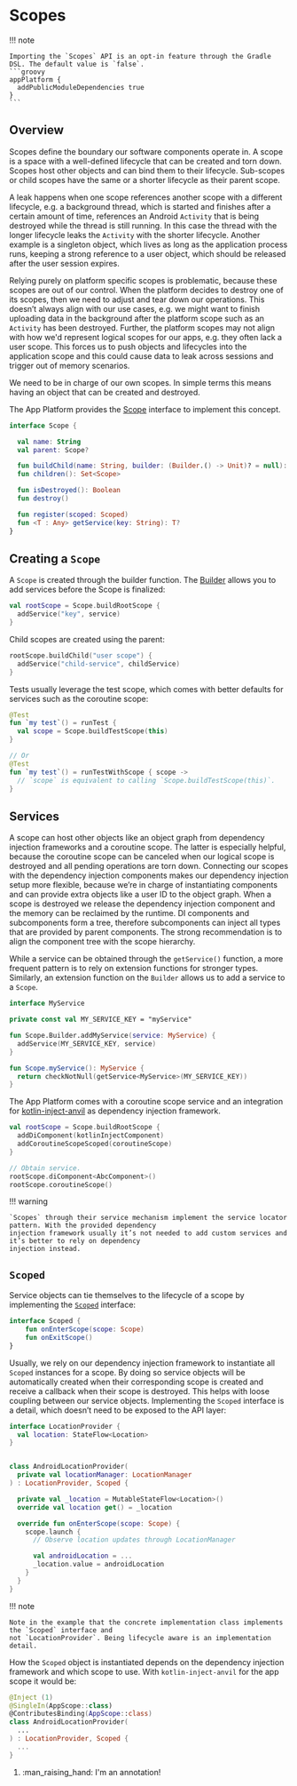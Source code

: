 # Scopes

!!! note

    Importing the `Scopes` API is an opt-in feature through the Gradle DSL. The default value is `false`.
    ```groovy
    appPlatform {
      addPublicModuleDependencies true
    }
    ```

## Overview

Scopes define the boundary our software components operate in. A scope is a space with a well-defined lifecycle
that can be created and torn down. Scopes host other objects and can bind them to their lifecycle. Sub-scopes
or child scopes have the same or a shorter lifecycle as their parent scope.

A leak happens when one scope references another scope with a different lifecycle, e.g. a background thread,
which is started and finishes after a certain amount of time, references an Android `Activity` that is being
destroyed while the thread is still running. In this case the thread with the longer lifecycle leaks the
`Activity` with the shorter lifecycle. Another example is a singleton object, which lives as long as the
application process runs, keeping a strong reference to a user object, which should be released after the
user session expires.

Relying purely on platform specific scopes is problematic, because these scopes are out of our control.
When the platform decides to destroy one of its scopes, then we need to adjust and tear down our operations.
This doesn’t always align with our use cases, e.g. we might want to finish uploading data in the background
after the platform scope such as an `Activity` has been destroyed. Further, the platform scopes may not align
with how we'd represent logical scopes for our apps, e.g. they often lack a user scope. This forces us to
push objects and lifecycles into the application scope and this could cause data to leak across sessions and
trigger out of memory scenarios.

We need to be in charge of our own scopes. In simple terms this means having an object that can be created and
destroyed.

The App Platform provides the
[Scope](https://github.com/amzn/app-platform/blob/main/scope/public/src/commonMain/kotlin/software/amazon/app/platform/scope/Scope.kt)
interface to implement this concept.

```kotlin title="Scope.kt"
interface Scope {

  val name: String
  val parent: Scope?

  fun buildChild(name: String, builder: (Builder.() -> Unit)? = null): Scope
  fun children(): Set<Scope>

  fun isDestroyed(): Boolean
  fun destroy()

  fun register(scoped: Scoped)
  fun <T : Any> getService(key: String): T?
}
```

## Creating a `Scope`

A `Scope` is created through the builder function. The
[Builder](https://github.com/amzn/app-platform/blob/274ff2261edb13127dbf0b20429fa42970d62cb8/scope/public/src/commonMain/kotlin/software/amazon/app/platform/scope/Scope.kt#L57)
allows you to add services before the Scope is finalized:

```kotlin
val rootScope = Scope.buildRootScope {
  addService("key", service)
}
```

Child scopes are created using the parent:

```kotlin
rootScope.buildChild("user scope") {
  addService("child-service", childService)
}
```

Tests usually leverage the test scope, which comes with better defaults for services such as the coroutine scope:

```kotlin
@Test
fun `my test`() = runTest {
  val scope = Scope.buildTestScope(this)
}

// Or
@Test
fun `my test`() = runTestWithScope { scope ->
  // `scope` is equivalent to calling `Scope.buildTestScope(this)`.
}
```

## Services

A scope can host other objects like an object graph from dependency injection frameworks and a coroutine scope.
The latter is especially helpful, because the coroutine scope can be canceled when our logical scope is destroyed
and all pending operations are torn down. Connecting our scopes with the dependency injection components makes
our dependency injection setup more flexible, because we’re in charge of instantiating components and can provide
extra objects like a user ID to the object graph. When a scope is destroyed we release the dependency injection
component and the memory can be reclaimed by the runtime. DI components and subcomponents form a tree, therefore
subcomponents can inject all types that are provided by parent components. The strong recommendation is to align
the component tree with the scope hierarchy.

While a service can be obtained through the `getService()` function, a more frequent pattern is to rely on
extension functions for stronger types. Similarly, an extension function on the `Builder` allows us to add a service
to a `Scope`.

```kotlin
interface MyService

private const val MY_SERVICE_KEY = "myService"

fun Scope.Builder.addMyService(service: MyService) {
  addService(MY_SERVICE_KEY, service)
}

fun Scope.myService(): MyService {
  return checkNotNull(getService<MyService>(MY_SERVICE_KEY))
}
```

The App Platform comes with a coroutine scope service and an integration for
[kotlin-inject-anvil](https://github.com/amzn/kotlin-inject-anvil) as dependency injection framework.

```kotlin
val rootScope = Scope.buildRootScope {
  addDiComponent(kotlinInjectComponent)
  addCoroutineScopeScoped(coroutineScope)
}

// Obtain service.
rootScope.diComponent<AbcComponent>()
rootScope.coroutineScope()
```

!!! warning

    `Scopes` through their service mechanism implement the service locator pattern. With the provided dependency
    injection framework usually it’s not needed to add custom services and it’s better to rely on dependency
    injection instead.

## `Scoped`

Service objects can tie themselves to the lifecycle of a scope by implementing the
[`Scoped`](https://github.com/amzn/app-platform/blob/main/scope/public/src/commonMain/kotlin/software/amazon/app/platform/scope/Scoped.kt)
interface:

```kotlin
interface Scoped {
    fun onEnterScope(scope: Scope)
    fun onExitScope()
}
```

Usually, we rely on our dependency injection framework to instantiate all `Scoped` instances for a scope. By doing
so service objects will be automatically created when their corresponding scope is created and receive a callback
when their scope is destroyed. This helps with loose coupling between our service objects. Implementing the `Scoped`
interface is a detail, which doesn’t need to be exposed to the API layer:

```kotlin
interface LocationProvider {
  val location: StateFlow<Location>
}


class AndroidLocationProvider(
  private val locationManager: LocationManager
) : LocationProvider, Scoped {

  private val _location = MutableStateFlow<Location>()
  override val location get() = _location

  override fun onEnterScope(scope: Scope) {
    scope.launch {
      // Observe location updates through LocationManager

      val androidLocation = ...
      _location.value = androidLocation
    }
  }
}
```

!!! note

    Note in the example that the concrete implementation class implements the `Scoped` interface and
    not `LocationProvider`. Being lifecycle aware is an implementation detail.

How the `Scoped` object is instantiated depends on the dependency injection framework and which scope to use.
With `kotlin-inject-anvil` for the app scope it would be:

```kotlin
@Inject (1)
@SingleIn(AppScope::class)
@ContributesBinding(AppScope::class)
class AndroidLocationProvider(
  ...
) : LocationProvider, Scoped {
  ...
}
```

1.  :man_raising_hand: I'm an annotation!
